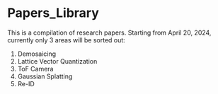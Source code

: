 # Papers_Library
This is a compilation of research papers. Starting from April 20, 2024, currently only 3 areas will be sorted out:
1. Demosaicing
2. Lattice Vector Quantization
3. ToF Camera
4. Gaussian Splatting
5. Re-ID
